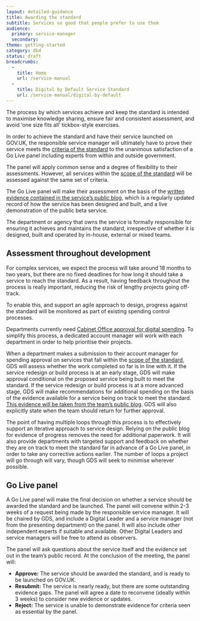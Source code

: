 ```yaml
---
layout: detailed-guidance
title: Awarding the standard
subtitle: Services so good that people prefer to use them
audience:
  primary: service-manager
  secondary: 
theme: getting-started
category: dbd
status: draft
breadcrumbs:
  -
    title: Home
    url: /service-manual
  -
    title: Digital by Default Service Standard
    url: /service-manual/digital-by-default
---
```


The process by which services achieve and keep the standard is intended to maximise knowledge sharing, ensure fair and consistent assessment, and avoid ‘one size fits all’ tickbox-style exercises.

In order to achieve the standard and have their service launched on GOV.UK, the responsible service manager will ultimately have to prove their service meets the [criteria of the standard](/service-manual/digital-by-default) to the unanimous satisfaction of a Go Live panel including experts from within and outside government. 

The panel will apply common sense and a degree of flexibility to their assessments. However, all services within the [scope of the standard](/service-manual/digital-by-default/scope-of-the-standard.html) will be assessed against the same set of criteria.

The Go Live panel will make their assessment on the basis of the [written evidence contained in the service’s public blog](/service-manual/digital-by-default/providing-evidence.html), which is a regularly updated record of how the service has been designed and built, and a live demonstration of the public beta service. 

The department or agency that owns the service is formally responsible for ensuring it achieves and maintains the standard, irrespective of whether it is designed, built and operated by in-house, external or mixed teams. 

## Assessment throughout development

For complex services, we expect the process will take around 18 months to two years, but there are no fixed deadlines for how long it should take a service to reach the standard. As a result, having feedback throughout the process is really important, reducing the risk of lengthy projects going off-track. 

To enable this, and support an agile approach to design, progress against the standard will be monitored as part of existing spending control processes. 

Departments currently need [Cabinet Office approval for digital spending](https://www.gov.uk/government/publications/cabinet-office-controls-guidance-version-3-1). To simplify this process, a dedicated account manager will work with each department in order to help prioritise their projects.

When a department makes a submission to their account manager for spending approval on services that fall within the [scope of the standard](/service-manual/digital-by-default/scope-of-the-standard.html), GDS will assess whether the work completed so far is in line with it. If the service redesign or build process is at an early stage, GDS will make approval conditional on the proposed service being built to meet the standard. If the service redesign or build process is at a more advanced stage, GDS will make recommendations for additional spending on the basis of the evidence available for a service being on track to meet the standard. [This evidence will be taken from the team’s public blog](/service-manual/digital-by-default/providing-evidence.html). GDS will also explicitly state when the team should return for further approval.

The point of having multiple loops through this process is to effectively support an iterative approach to service design. Relying on the public blog for evidence of progress removes the need for additional paperwork. It will also provide departments with targeted support and feedback on whether they are on track to meet the standard far in advance of a Go Live panel, in order to take any corrective actions earlier. The number of loops a project will go through will vary, though GDS will seek to minimise wherever possible.

## Go Live panel

A Go Live panel will make the final decision on whether a service should be awarded the standard and be launched. The panel will convene within 2-3 weeks of a request being made by the responsible service manager. It will be chaired by GDS, and include a Digital Leader and a service manager (not from the presenting department) on the panel. It will also include other independent experts if suitable and available. Other Digital Leaders and service managers will be free to attend as observers.

The panel will ask questions about the service itself and the evidence set out in the team’s public record. At the conclusion of the meeting, the panel will:

- **Approve:** The service should be awarded the standard, and is ready to be launched on GOV.UK.
- **Resubmit:** The service is nearly ready, but there are some outstanding evidence gaps. The panel will agree a date to reconvene (ideally within 3 weeks) to consider new evidence or updates.
- **Reject:** The service is unable to demonstrate evidence for criteria seen as essential by the panel.
